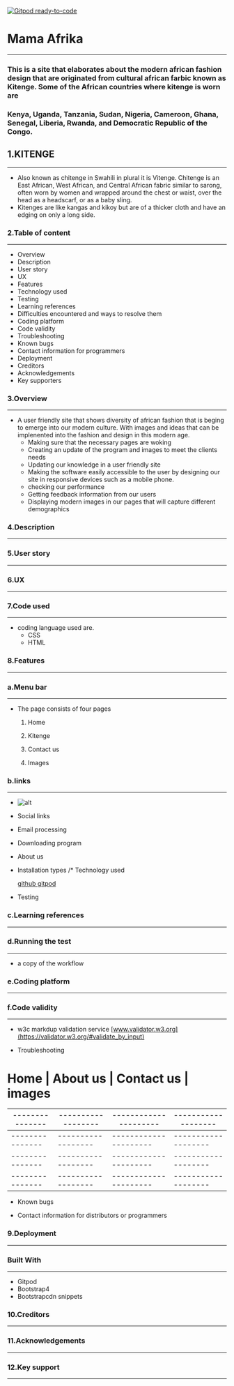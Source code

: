 [![Gitpod ready-to-code](https://img.shields.io/badge/Gitpod-ready--to--code-blue?logo=gitpod)](https://gitpod.io/#https://github.com/SNMcdarby/mama-afrika)

# Mama Afrika
-------------
###  This is a site that elaborates about the modern african fashion design that are originated from cultural african farbic known as Kitenge. Some of the African countries where kitenge is worn are
 ### Kenya, Uganda, Tanzania, Sudan, Nigeria, Cameroon, Ghana, Senegal, Liberia, Rwanda, and Democratic Republic of the Congo.


## 1.KITENGE 
------------
- Also known as chitenge in Swahili in plural it is Vitenge. Chitenge is an East African, West African, and Central African fabric similar to sarong, often worn by women and wrapped around the chest or waist, over the head as a headscarf, or as a baby sling. 
- Kitenges are like kangas and kikoy but are of a thicker cloth and have an edging on only a long side.


### 2.Table of content
---------------------
- Overview
- Description
- User story
- UX
- Features
- Technology used
- Testing
- Learning references
- Difficulties encountered and ways to resolve them
- Coding platform
- Code validity
- Troubleshooting
- Known bugs
- Contact information for programmers
- Deployment
- Creditors
- Acknowledgements 
- Key supporters 





### 3.Overview
-------------

 -  A user friendly site that shows diversity of african fashion that is beging to emerge into our modern culture.
  With images and ideas that can be implenented into the fashion and design in this modern age.
    - Making sure that the necessary pages are woking
    - Creating an update of the program and images to meet the clients needs
    - Updating our knowledge in a user friendly site
    - Making the software easily accessible to the user by designing our site in responsive devices such as a mobile phone. 
    - checking our performance
    - Getting feedback information from our users
    - Displaying modern images in our pages that will capture different demographics

### 4.Description
--------------------


### 5.User story
------------




### 6.UX
-------


### 7.Code used
-------------


  - coding language used are.
    - CSS
     - HTML


### 8.Features
 --------------



  ### a.Menu bar 
  --------------

 - The page consists of four pages
  
    1. Home

    2. Kitenge

    3. Contact us

    4. Images



### b.links
----------


  * ![alt](https://links)

  * Social links

  * Email processing

  * Downloading program 

  * About us

  * Installation types /* Technology used

    [github ](https://github.com/)
    [gitpod](https://f4bc8abb-58a7-4a37-b776-a4d955c9ed38.ws-eu01.gitpod.io/#/workspace/mama-afrika)
 - Testing


### c.Learning references
-------------------------------



### d.Running the test 
------------------------
 - a copy of the workflow




### e.Coding platform
---------------------------



### f.Code validity
-----------------------
 - w3c markdup validation service
[www.validator.w3.org](https://validator.w3.org/#validate_by_input)

- Troubleshooting
# Home         | About us         | Contact us          | images
---------------|------------------|---------------------|-------------------
---------------|------------------|---------------------|-------------------
---------------|------------------|---------------------|-------------------
---------------|------------------|---------------------|-------------------
---------------|------------------|---------------------|-------------------



- Known bugs

- Contact information for distributors or programmers

### 9.Deployment
------------------


### Built With
-----------------
 - Gitpod 
 - Bootstrap4 
 - Bootstrapcdn snippets



### 10.Creditors
-----------------

### 11.Acknowledgements
----------------------

### 12.Key support
-------------------------

